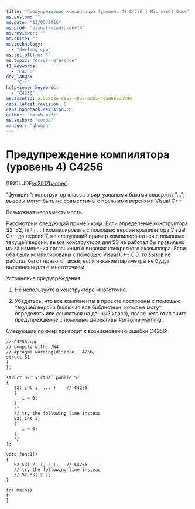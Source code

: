```yaml
---
title: "Предупреждение компилятора (уровень 4) C4256 | Microsoft Docs"
ms.custom: ""
ms.date: "12/05/2016"
ms.prod: "visual-studio-dev14"
ms.reviewer: ""
ms.suite: ""
ms.technology: 
  - "devlang-cpp"
ms.tgt_pltfrm: ""
ms.topic: "error-reference"
f1_keywords: 
  - "C4256"
dev_langs: 
  - "C++"
helpviewer_keywords: 
  - "C4256"
ms.assetid: a755a32e-895a-4837-a2b5-4ea06b736798
caps.latest.revision: 8
caps.handback.revision: 8
author: "corob-msft"
ms.author: "corob"
manager: "ghogen"
---
```

# Предупреждение компилятора (уровень 4) C4256
[!INCLUDE[vs2017banner](../../assembler/inline/includes/vs2017banner.md)]

"функция": конструктор класса с виртуальными базами содержит "..."; вызовы могут быть не совместимы с прежними версиями Visual C\+\+  
  
 Возможная несовместимость.  
  
 Рассмотрим следующий пример кода.  Если определение конструктора S2::S2, \(int i,… \) компилировать с помощью версии компилятора Visual C\+\+ до версии 7, но следующий пример компилироваться с помощью текущей версии, вызов конструктора для S3 не работал бы правильно из\-за изменения соглашения о вызовах конкретного экземпляра.  Если оба были компилированы с помощью Visual C\+\+ 6.0, то вызов не работал бы от правого также, если никакие параметры не будут выполнены для с многоточием.  
  
 Устранение предупреждения  
  
1.  Не используйте в конструкторе многоточие.  
  
2.  Убедитесь, что все компоненты в проекте построены с помощью текущей версии \(включая все библиотеки, которые могут определять или ссылаться на данный класс\), после чего отключите предупреждение с помощью директивы \#pragma [warning](../../preprocessor/warning.md).  
  
 Следующий пример приводит к возникновению ошибки C4256:  
  
```  
// C4256.cpp  
// compile with: /W4  
// #pragma warning(disable : 4256)  
struct S1  
{  
};  
  
struct S2: virtual public S1  
{  
   S2( int i, ... )    // C4256  
   {  
      i = 0;  
   }  
   /*  
   // try the following line instead  
   S2( int i)  
   {  
      i = 0;  
   }  
   */  
};  
  
void func1()  
{  
   S2 S3( 2, 1, 2 );   // C4256  
   // try the following line instead  
   // S2 S3( 2 );  
}  
  
int main()  
{  
}  
```